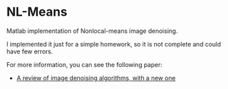 # NL-Means
Matlab implementation of Nonlocal-means image denoising.

I implemented it just for a simple homework, so it is not complete and could have few errors.

For more information, you can see the following paper:

* [A review of image denoising algorithms, with a new one](https://hal.archives-ouvertes.fr/hal-00271141/document)
